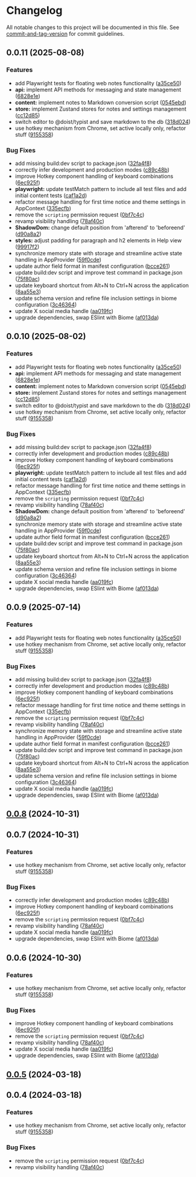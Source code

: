 # Changelog

All notable changes to this project will be documented in this file. See [commit-and-tag-version](https://github.com/absolute-version/commit-and-tag-version) for commit guidelines.

## 0.0.11 (2025-08-08)


### Features

* add Playwright tests for floating web notes functionality ([a35ce50](https://github.com/rudeayelo/floating-web-notes/commit/a35ce5072dd543f6d1113fbd5d8f2f7e66a3b139))
* **api:** implement API methods for messaging and state management ([6828e1e](https://github.com/rudeayelo/floating-web-notes/commit/6828e1edc86e3b433e693feba6f6ce81a470e944))
* **content:** implement notes to Markdown conversion script ([0545ebd](https://github.com/rudeayelo/floating-web-notes/commit/0545ebdd511039477273507a93f948606b1f9184))
* **store:** implement Zustand stores for notes and settings management ([cc12d85](https://github.com/rudeayelo/floating-web-notes/commit/cc12d85407e3293470e8a2a87f0e62bc877f38de))
* switch editor to @doist/typist and save markdown to the db ([318d024](https://github.com/rudeayelo/floating-web-notes/commit/318d024e6142e54c788e7c648b4e097f179e0d75))
* use hotkey mechanism from Chrome, set active locally only, refactor stuff ([9155358](https://github.com/rudeayelo/floating-web-notes/commit/91553582261d13b027481353d2ed06a5e819a36f))


### Bug Fixes

* add missing build:dev script to package.json ([32fa4f8](https://github.com/rudeayelo/floating-web-notes/commit/32fa4f87b742fdbabb2e2d10a0ed3e9e37c59029))
* correctly infer development and production modes ([c89c48b](https://github.com/rudeayelo/floating-web-notes/commit/c89c48b4cc338db7f93f21a02f87d82a75a13fcb))
* improve Hotkey component handling of keyboard combinations ([6ec925f](https://github.com/rudeayelo/floating-web-notes/commit/6ec925f1618f9195a93509f5d70215bd3d846b58))
* **playwright:** update testMatch pattern to include all test files and add initial content tests ([caf1a2d](https://github.com/rudeayelo/floating-web-notes/commit/caf1a2d5c1c73025065d7b21a2959c45ba371225))
* refactor message handling for first time notice and theme settings in AppContext ([335ecfb](https://github.com/rudeayelo/floating-web-notes/commit/335ecfb430df913bc4deaafcb200bc7c909b1400))
* remove the `scripting` permission request ([0bf7c4c](https://github.com/rudeayelo/floating-web-notes/commit/0bf7c4cdae5de3bc8d406530920eb37516be2570))
* revamp visibility handling ([78af40c](https://github.com/rudeayelo/floating-web-notes/commit/78af40c7e798f09d22c3f1bf91db2740e9befe8f))
* **ShadowDom:** change default position from 'afterend' to 'beforeend' ([d90a8a2](https://github.com/rudeayelo/floating-web-notes/commit/d90a8a2c2adaf623d68e936a0f0f8223e18f7395))
* **styles:** adjust padding for paragraph and h2 elements in Help view ([99917f2](https://github.com/rudeayelo/floating-web-notes/commit/99917f2e4b8ad6e20b9401181f8a631c8e260c33))
* synchronize memory state with storage and streamline active state handling in AppProvider ([59f0cde](https://github.com/rudeayelo/floating-web-notes/commit/59f0cde8bab0ae11ff5cd0d84a930d57a2600943))
* update author field format in manifest configuration ([bcce261](https://github.com/rudeayelo/floating-web-notes/commit/bcce26184785fde81fc49e3fb7b00b5b3fb618d9))
* update build:dev script and improve test command in package.json ([75f80ac](https://github.com/rudeayelo/floating-web-notes/commit/75f80ac1f9cfd8ea7e108b753db477194669ab47))
* update keyboard shortcut from Alt+N to Ctrl+N across the application ([8aa55e3](https://github.com/rudeayelo/floating-web-notes/commit/8aa55e36ac9c9a0aefece24da998b3d1998ae673))
* update schema version and refine file inclusion settings in biome configuration ([3c46364](https://github.com/rudeayelo/floating-web-notes/commit/3c463640d836d697d0a612e9ce6cf5801f42f3df))
* update X social media handle ([aa019fc](https://github.com/rudeayelo/floating-web-notes/commit/aa019fc079e9744949c545d4a3c0bb21a9b791ce))
* upgrade dependencies, swap ESlint with Biome ([af013da](https://github.com/rudeayelo/floating-web-notes/commit/af013da6eb51cffdc7b65f83ce3613758f44ebcd))

## 0.0.10 (2025-08-02)


### Features

* add Playwright tests for floating web notes functionality ([a35ce50](https://github.com/rudeayelo/floating-web-notes/commit/a35ce5072dd543f6d1113fbd5d8f2f7e66a3b139))
* **api:** implement API methods for messaging and state management ([6828e1e](https://github.com/rudeayelo/floating-web-notes/commit/6828e1edc86e3b433e693feba6f6ce81a470e944))
* **content:** implement notes to Markdown conversion script ([0545ebd](https://github.com/rudeayelo/floating-web-notes/commit/0545ebdd511039477273507a93f948606b1f9184))
* **store:** implement Zustand stores for notes and settings management ([cc12d85](https://github.com/rudeayelo/floating-web-notes/commit/cc12d85407e3293470e8a2a87f0e62bc877f38de))
* switch editor to @doist/typist and save markdown to the db ([318d024](https://github.com/rudeayelo/floating-web-notes/commit/318d024e6142e54c788e7c648b4e097f179e0d75))
* use hotkey mechanism from Chrome, set active locally only, refactor stuff ([9155358](https://github.com/rudeayelo/floating-web-notes/commit/91553582261d13b027481353d2ed06a5e819a36f))


### Bug Fixes

* add missing build:dev script to package.json ([32fa4f8](https://github.com/rudeayelo/floating-web-notes/commit/32fa4f87b742fdbabb2e2d10a0ed3e9e37c59029))
* correctly infer development and production modes ([c89c48b](https://github.com/rudeayelo/floating-web-notes/commit/c89c48b4cc338db7f93f21a02f87d82a75a13fcb))
* improve Hotkey component handling of keyboard combinations ([6ec925f](https://github.com/rudeayelo/floating-web-notes/commit/6ec925f1618f9195a93509f5d70215bd3d846b58))
* **playwright:** update testMatch pattern to include all test files and add initial content tests ([caf1a2d](https://github.com/rudeayelo/floating-web-notes/commit/caf1a2d5c1c73025065d7b21a2959c45ba371225))
* refactor message handling for first time notice and theme settings in AppContext ([335ecfb](https://github.com/rudeayelo/floating-web-notes/commit/335ecfb430df913bc4deaafcb200bc7c909b1400))
* remove the `scripting` permission request ([0bf7c4c](https://github.com/rudeayelo/floating-web-notes/commit/0bf7c4cdae5de3bc8d406530920eb37516be2570))
* revamp visibility handling ([78af40c](https://github.com/rudeayelo/floating-web-notes/commit/78af40c7e798f09d22c3f1bf91db2740e9befe8f))
* **ShadowDom:** change default position from 'afterend' to 'beforeend' ([d90a8a2](https://github.com/rudeayelo/floating-web-notes/commit/d90a8a2c2adaf623d68e936a0f0f8223e18f7395))
* synchronize memory state with storage and streamline active state handling in AppProvider ([59f0cde](https://github.com/rudeayelo/floating-web-notes/commit/59f0cde8bab0ae11ff5cd0d84a930d57a2600943))
* update author field format in manifest configuration ([bcce261](https://github.com/rudeayelo/floating-web-notes/commit/bcce26184785fde81fc49e3fb7b00b5b3fb618d9))
* update build:dev script and improve test command in package.json ([75f80ac](https://github.com/rudeayelo/floating-web-notes/commit/75f80ac1f9cfd8ea7e108b753db477194669ab47))
* update keyboard shortcut from Alt+N to Ctrl+N across the application ([8aa55e3](https://github.com/rudeayelo/floating-web-notes/commit/8aa55e36ac9c9a0aefece24da998b3d1998ae673))
* update schema version and refine file inclusion settings in biome configuration ([3c46364](https://github.com/rudeayelo/floating-web-notes/commit/3c463640d836d697d0a612e9ce6cf5801f42f3df))
* update X social media handle ([aa019fc](https://github.com/rudeayelo/floating-web-notes/commit/aa019fc079e9744949c545d4a3c0bb21a9b791ce))
* upgrade dependencies, swap ESlint with Biome ([af013da](https://github.com/rudeayelo/floating-web-notes/commit/af013da6eb51cffdc7b65f83ce3613758f44ebcd))

## 0.0.9 (2025-07-14)


### Features

* add Playwright tests for floating web notes functionality ([a35ce50](https://github.com/rudeayelo/floating-web-notes/commit/a35ce5072dd543f6d1113fbd5d8f2f7e66a3b139))
* use hotkey mechanism from Chrome, set active locally only, refactor stuff ([9155358](https://github.com/rudeayelo/floating-web-notes/commit/91553582261d13b027481353d2ed06a5e819a36f))


### Bug Fixes

* add missing build:dev script to package.json ([32fa4f8](https://github.com/rudeayelo/floating-web-notes/commit/32fa4f87b742fdbabb2e2d10a0ed3e9e37c59029))
* correctly infer development and production modes ([c89c48b](https://github.com/rudeayelo/floating-web-notes/commit/c89c48b4cc338db7f93f21a02f87d82a75a13fcb))
* improve Hotkey component handling of keyboard combinations ([6ec925f](https://github.com/rudeayelo/floating-web-notes/commit/6ec925f1618f9195a93509f5d70215bd3d846b58))
* refactor message handling for first time notice and theme settings in AppContext ([335ecfb](https://github.com/rudeayelo/floating-web-notes/commit/335ecfb430df913bc4deaafcb200bc7c909b1400))
* remove the `scripting` permission request ([0bf7c4c](https://github.com/rudeayelo/floating-web-notes/commit/0bf7c4cdae5de3bc8d406530920eb37516be2570))
* revamp visibility handling ([78af40c](https://github.com/rudeayelo/floating-web-notes/commit/78af40c7e798f09d22c3f1bf91db2740e9befe8f))
* synchronize memory state with storage and streamline active state handling in AppProvider ([59f0cde](https://github.com/rudeayelo/floating-web-notes/commit/59f0cde8bab0ae11ff5cd0d84a930d57a2600943))
* update author field format in manifest configuration ([bcce261](https://github.com/rudeayelo/floating-web-notes/commit/bcce26184785fde81fc49e3fb7b00b5b3fb618d9))
* update build:dev script and improve test command in package.json ([75f80ac](https://github.com/rudeayelo/floating-web-notes/commit/75f80ac1f9cfd8ea7e108b753db477194669ab47))
* update keyboard shortcut from Alt+N to Ctrl+N across the application ([8aa55e3](https://github.com/rudeayelo/floating-web-notes/commit/8aa55e36ac9c9a0aefece24da998b3d1998ae673))
* update schema version and refine file inclusion settings in biome configuration ([3c46364](https://github.com/rudeayelo/floating-web-notes/commit/3c463640d836d697d0a612e9ce6cf5801f42f3df))
* update X social media handle ([aa019fc](https://github.com/rudeayelo/floating-web-notes/commit/aa019fc079e9744949c545d4a3c0bb21a9b791ce))
* upgrade dependencies, swap ESlint with Biome ([af013da](https://github.com/rudeayelo/floating-web-notes/commit/af013da6eb51cffdc7b65f83ce3613758f44ebcd))

## [0.0.8](https://github.com/rudeayelo/floating-web-notes/compare/v0.0.7...v0.0.8) (2024-10-31)

## 0.0.7 (2024-10-31)


### Features

* use hotkey mechanism from Chrome, set active locally only, refactor stuff ([9155358](https://github.com/rudeayelo/floating-web-notes/commit/91553582261d13b027481353d2ed06a5e819a36f))


### Bug Fixes

* correctly infer development and production modes ([c89c48b](https://github.com/rudeayelo/floating-web-notes/commit/c89c48b4cc338db7f93f21a02f87d82a75a13fcb))
* improve Hotkey component handling of keyboard combinations ([6ec925f](https://github.com/rudeayelo/floating-web-notes/commit/6ec925f1618f9195a93509f5d70215bd3d846b58))
* remove the `scripting` permission request ([0bf7c4c](https://github.com/rudeayelo/floating-web-notes/commit/0bf7c4cdae5de3bc8d406530920eb37516be2570))
* revamp visibility handling ([78af40c](https://github.com/rudeayelo/floating-web-notes/commit/78af40c7e798f09d22c3f1bf91db2740e9befe8f))
* update X social media handle ([aa019fc](https://github.com/rudeayelo/floating-web-notes/commit/aa019fc079e9744949c545d4a3c0bb21a9b791ce))
* upgrade dependencies, swap ESlint with Biome ([af013da](https://github.com/rudeayelo/floating-web-notes/commit/af013da6eb51cffdc7b65f83ce3613758f44ebcd))

## 0.0.6 (2024-10-30)


### Features

* use hotkey mechanism from Chrome, set active locally only, refactor stuff ([9155358](https://github.com/rudeayelo/floating-web-notes/commit/91553582261d13b027481353d2ed06a5e819a36f))


### Bug Fixes

* improve Hotkey component handling of keyboard combinations ([6ec925f](https://github.com/rudeayelo/floating-web-notes/commit/6ec925f1618f9195a93509f5d70215bd3d846b58))
* remove the `scripting` permission request ([0bf7c4c](https://github.com/rudeayelo/floating-web-notes/commit/0bf7c4cdae5de3bc8d406530920eb37516be2570))
* revamp visibility handling ([78af40c](https://github.com/rudeayelo/floating-web-notes/commit/78af40c7e798f09d22c3f1bf91db2740e9befe8f))
* update X social media handle ([aa019fc](https://github.com/rudeayelo/floating-web-notes/commit/aa019fc079e9744949c545d4a3c0bb21a9b791ce))
* upgrade dependencies, swap ESlint with Biome ([af013da](https://github.com/rudeayelo/floating-web-notes/commit/af013da6eb51cffdc7b65f83ce3613758f44ebcd))

## [0.0.5](https://github.com/rudeayelo/floating-web-notes/compare/v0.0.4...v0.0.5) (2024-03-18)

## 0.0.4 (2024-03-18)


### Features

* use hotkey mechanism from Chrome, set active locally only, refactor stuff ([9155358](https://github.com/rudeayelo/floating-web-notes/commit/91553582261d13b027481353d2ed06a5e819a36f))


### Bug Fixes

* remove the `scripting` permission request ([0bf7c4c](https://github.com/rudeayelo/floating-web-notes/commit/0bf7c4cdae5de3bc8d406530920eb37516be2570))
* revamp visibility handling ([78af40c](https://github.com/rudeayelo/floating-web-notes/commit/78af40c7e798f09d22c3f1bf91db2740e9befe8f))
